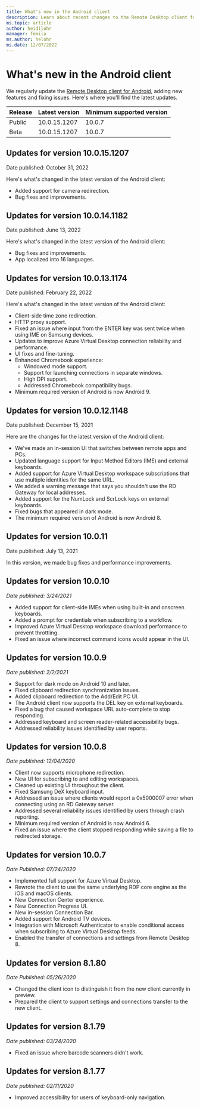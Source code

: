```yaml
---
title: What's new in the Android client
description: Learn about recent changes to the Remote Desktop client for Android
ms.topic: article
author: heidilohr
manager: femila
ms.author: helohr
ms.date: 12/07/2022
---
```

# What's new in the Android client

We regularly update the [Remote Desktop client for Android](remote-desktop-android.md), adding new features and fixing issues. Here's where you'll find the latest updates.

| Release | Latest version      | Minimum supported version |
|---------|---------------------|---------------------------|
| Public  | 10.0.15.1207        | 10.0.7                    |
| Beta    | 10.0.15.1207        | 10.0.7                    |

## Updates for version 10.0.15.1207

Date published: October 31, 2022

Here's what's changed in the latest version of the Android client:

- Added support for camera redirection.
- Bug fixes and improvements.

## Updates for version 10.0.14.1182

Date published: June 13, 2022

Here's what's changed in the latest version of the Android client:

- Bug fixes and improvements.
- App localized into 16 languages.

## Updates for version 10.0.13.1174

Date published: February 22, 2022

Here's what's changed in the latest version of the Android client:

- Client-side time zone redirection.
- HTTP proxy support.
- Fixed an issue where input from the ENTER key was sent twice when using IME on Samsung devices.
- Updates to improve Azure Virtual Desktop connection reliability and performance.
- UI fixes and fine-tuning.
- Enhanced Chromebook experience:
  - Windowed mode support.
  - Support for launching connections in separate windows.
  - ​High DPI support.
  - Addressed Chromebook compatibility bugs.
- Minimum required version of Android is now Android 9.

## Updates for version 10.0.12.1148

Date published: December 15, 2021

Here are the changes for the latest version of the Android client:

- We've made an in-session UI that switches between remote apps and PCs.
- Updated language support for Input Method Editors (IME) and external keyboards.
- Added support for Azure Virtual Desktop workspace subscriptions that use multiple identities for the same URL.
- We added a warning message that says you shouldn't use the RD Gateway for local addresses.
- Added support for the NumLock and ScrLock keys on external keyboards.
- Fixed bugs that appeared in dark mode.
- The minimum required version of Android is now Android 8.

## Updates for version 10.0.11

Date published: July 13, 2021

In this version, we made bug fixes and performance improvements.

## Updates for version 10.0.10

*Date published: 3/24/2021*

- Added support for client-side IMEs when using built-in and onscreen keyboards.
- Added a prompt for credentials when subscribing to a workflow.
- Improved Azure Virtual Desktop workspace download performance to prevent throttling.
- Fixed an issue where incorrect command icons would appear in the UI.

## Updates for version 10.0.9

*Date published: 2/2/2021*

- Support for dark mode on Android 10 and later.
- Fixed clipboard redirection synchronization issues.
- Added clipboard redirection to the Add/Edit PC UI.
- The Android client now supports the DEL key on external keyboards.
- Fixed a bug that caused workspace URL auto-complete to stop responding.
- Addressed keyboard and screen reader-related accessibility bugs.
- Addressed reliability issues identified by user reports.

## Updates for version 10.0.8

*Date published: 12/04/2020*

- Client now supports microphone redirection.
- New UI for subscribing to and editing workspaces.
- Cleaned up existing UI throughout the client.
- Fixed Samsung DeX keyboard input.
- Addressed an issue where clients would report a 0x5000007 error when connecting using an RD Gateway server.
- Addressed several reliability issues identified by users through crash reporting.
- Minimum required version of Android is now Android 6.
- Fixed an issue where the client stopped responding while saving a file to redirected storage.

## Updates for version 10.0.7

*Date Published: 07/24/2020*

- Implemented full support for Azure Virtual Desktop.
- Rewrote the client to use the same underlying RDP core engine as the iOS and macOS clients.
- New Connection Center experience.
- New Connection Progress UI.
- New in-session Connection Bar.
- Added support for Android TV devices.
- Integration with Microsoft Authenticator to enable conditional access when subscribing to Azure Virtual Desktop feeds.
- Enabled the transfer of connections and settings from Remote Desktop 8.

## Updates for version 8.1.80

*Date Published: 05/26/2020*

- Changed the client icon to distinguish it from the new client currently in preview.
- Prepared the client to support settings and connections transfer to the new client.

## Updates for version 8.1.79

*Date published: 03/24/2020*

- Fixed an issue where barcode scanners didn't work.

## Updates for version 8.1.77

*Date published: 02/11/2020*

- Improved accessibility for users of keyboard-only navigation.
